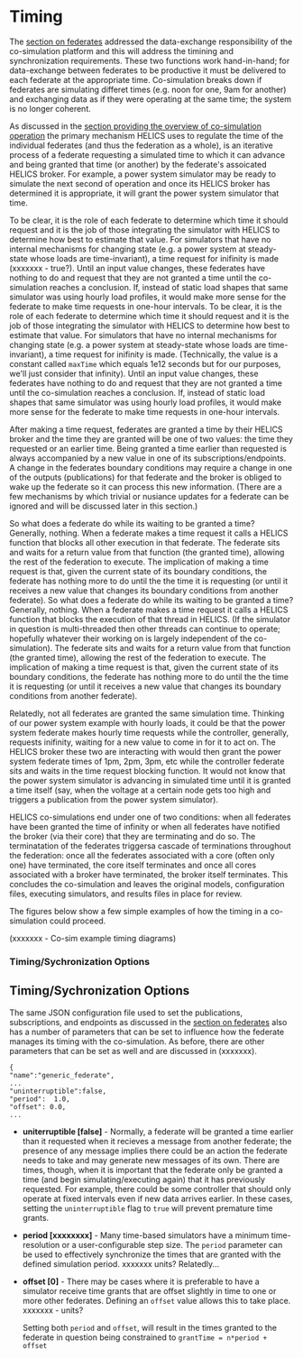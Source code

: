 # Timing #
The [section on federates](./federates.md) addressed the data-exchange responsibility of the co-simulation platform and this will address the timining and synchronization requirements. These two functions work hand-in-hand; for data-exchange between federates to be productive it must be delivered to each federate at the appropriate time. Co-simulation breaks down if federates are simulating differet times (e.g. noon for one, 9am for another) and exchanging data as if they were operating at the same time; the system is no longer coherent.

As discussed in the [section providing the overview of co-simulation operation](./helics_co_sim_sequence.md) the primary mechanism HELICS uses to regulate the time of the individual federates (and thus the federation as a whole), is an iterative process of a federate requesting a simulated time to which it can advance and being granted that time (or another) by the federate's assoicated HELICS broker. For example, a power system simulator may be ready to simulate the next second of operation and once its HELICS broker has determined it is appropriate, it will grant the power system simulator that time.

To be clear, it is the role of each federate to determine which time it should request and it is the job of those integrating the simulator with HELICS to determine how best to estimate that value. For simulators that have no internal mechanisms for changing state (e.g. a power system at steady-state whose loads are time-invariant), a time request for inifinity is made (xxxxxxx - true?). Until an input value changes, these federates have nothing to do and request that they are not granted a time until the co-simulation reaches a conclusion.  If, instead of static load shapes that same simulator was using hourly load profiles, it would make more sense for the federate to make time requests in one-hour intervals.
To be clear, it is the role of each federate to determine which time it should request and it is the job of those integrating the simulator with HELICS to determine how best to estimate that value. For simulators that have no internal mechanisms for changing state (e.g. a power system at steady-state whose loads are time-invariant), a time request for inifinity is made. (Technically, the value is a constant called `maxTime` which equals 1e12 seconds but for our purposes, we'll just consider that infinity). Until an input value changes, these federates have nothing to do and request that they are not granted a time until the co-simulation reaches a conclusion.  If, instead of static load shapes that same simulator was using hourly load profiles, it would make more sense for the federate to make time requests in one-hour intervals.

After making a time request, federates are granted a time by their HELICS broker and the time they are granted will be one of two values: the time they requested or an earlier time. Being granted a time earlier than requested is always accompanied by a new value in one of its subscriptions/endpoints. A change in the federates boundary conditions may require a change in one of the outputs (publications) for that federate and the broker is obliged to wake up the federate so it can process this new information. (There are a few mechanisms by which trivial or nusiance updates for a federate can be ignored and will be discussed later in this section.)

So what does a federate do while its waiting to be granted a time? Generally, nothing. When a federate makes a time request it calls a HELICS function that blocks all other execution in that federate. The federate sits and waits for a return value from that function (the granted time), allowing the rest of the federation to execute. The implication of making a time request is that, given the current state of its boundary conditions, the federate has nothing more to do until the the time it is requesting (or until it receives a new value that changes its boundary conditions from another federate).
So what does a federate do while its waiting to be granted a time? Generally, nothing. When a federate makes a time request it calls a HELICS function that blocks the execution of that thread in HELICS. (If the simulator in question is multi-threaded then other threads can continue to operate; hopefully whatever their working on is largely independent of the co-simulation).  The federate sits and waits for a return value from that function (the granted time), allowing the rest of the federation to execute. The implication of making a time request is that, given the current state of its boundary conditions, the federate has nothing more to do until the the time it is requesting (or until it receives a new value that changes its boundary conditions from another federate).

Relatedly, not all federates are granted the same simulation time. Thinking of our power system example with hourly loads, it could be that the power system federate makes hourly time requests while the controller, generally, requests inifinity, waiting for a new value to come in for it to act on. The HELICS broker these two are interacting with would then grant the power system federate times of 1pm, 2pm, 3pm, etc while the controller federate sits and waits in the time request blocking function. It would not know that the power system simulator is advancing in simulated time until it is granted a time itself (say, when the voltage at a certain node gets too high and triggers a publication from the power system simulator).

HELICS co-simulations end under one of two conditions: when all federates have been granted the time of infinity or when all federates have notified the broker (via their core) that they are terminating and do so. The terminatation of the federates triggersa cascade of terminations throughout the federation: once all the federates associated with a core (often only one) have terminated, the core itself terminates and once all cores associated with a broker have terminated, the broker itself terminates. This concludes the co-simulation and leaves the original models, configuration files, executing simulators, and results files in place for review.

The figures below show a few simple examples of how the timing in a co-simulation could proceed.

(xxxxxxx - Co-sim example timing diagrams)


### Timing/Sychronization Options ###
## Timing/Sychronization Options ##
The same JSON configuration file used to set the publications, subscriptions, and endpoints as discussed in the [section on federates](./federates.md) also has a number of parameters that can be set to influence how the federate manages its timing with the co-simulation. As before, there are other parameters that can be set as well and are discussed in (xxxxxxx).

```
{ 
"name":"generic_federate", 
...
"uninterruptible":false,
"period":  1.0,
"offset": 0.0,
...
```
* **uniterruptible [false]** - Normally, a federate will be granted a time earlier than it requested when it recieves a message from another federate; the presence of any message implies there could be an action the federate needs to take and may generate new messages of its own. There are times, though, when it is important that the federate only be granted a time (and begin simulating/executing again) that it has previously requested. For example, there could be some controller that should only operate at fixed intervals even if new data arrives earlier. In these cases, setting the `uninterruptible` flag to `true` will prevent premature time grants.

* **period [xxxxxxxx]** - Many time-based simulators have a minimum time-resolution or a user-configurable step size. The `period` parameter can be used to effectively synchronize the times that are granted with the defined simulation period. xxxxxxx units? Relatedly...

* **offset [0]** - There may be cases where it is preferable to have a simulator receive time grants that are offset slightly in time to one or more other federates. Defining an `offset` value allows this to take place. xxxxxxx - units?

  Setting both `period` and `offset`, will result in the times granted to the federate in question being constrained to `grantTime = n*period + offset`

